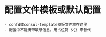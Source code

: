 <!--
 * @Author: changge <changge1519@gmail.com>
 * @Date: 2022-08-18 14:05:01
 * @LastEditTime: 2022-08-18 14:26:53
 * @Description: Do not edit
-->

# 配置文件模板或默认配置
    - confd或consul-template模板文件放在这里
    - 配置中不能携带敏感信息，用占位符 ${} 来替代
